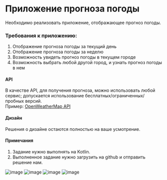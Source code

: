 # Приложение прогноза погоды
Необходимо реализовать приложение, отображающее прогноз погоды.

### Требования к приложению:
1. Отображение прогноза погоды за текущий день
2. Отображение прогноза погоды за неделю
3. Возможность увидеть прогноз погоды в текущем городе
4. Возможность выбрать любой другой город, и узнать прогноз погоды в нем

#### API
В качестве API, для получения прогноза, можно использовать любой сервис; допускается использование бесплатных/ограниченных/пробных версий.\
Пример: [OpenWeatherMap API](https://openweathermap.org/api)

#### Дизайн
Решения о дизайне остаются полностью на ваше усмотрение.

#### Примечания
1. Задание нужно выполнять на Kotlin.
2. Выполненное задание нужно загрузить на github и отправить решение нам.

![image](https://user-images.githubusercontent.com/40930427/201569373-9535f95f-c9f0-4153-8c36-b90105060b9a.png)
![image](https://user-images.githubusercontent.com/40930427/201569418-3156a1fd-0103-46ef-9560-517f1426f48e.png)
![image](https://user-images.githubusercontent.com/40930427/201569425-4fadf07a-690d-4ed2-aa92-73b78dc4a684.png)
![image](https://user-images.githubusercontent.com/40930427/201569434-fa75fb18-64f3-486b-b5e7-2431f5eb10f5.png)

